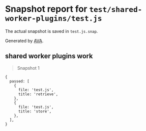 # Snapshot report for `test/shared-worker-plugins/test.js`

The actual snapshot is saved in `test.js.snap`.

Generated by [AVA](https://avajs.dev).

## shared worker plugins work

> Snapshot 1

    {
      passed: [
        {
          file: 'test.js',
          title: 'retrieve',
        },
        {
          file: 'test.js',
          title: 'store',
        },
      ],
    }
